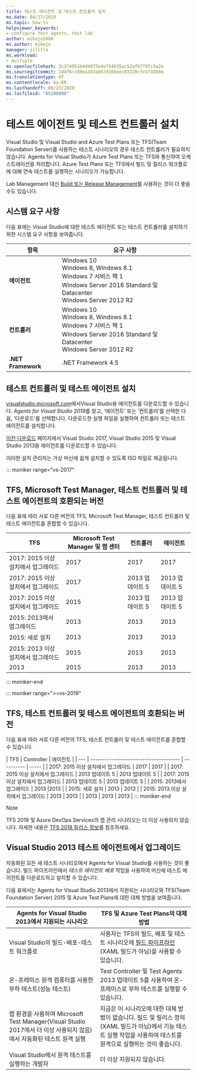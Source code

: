 ```yaml
---
title: 테스트 에이전트 및 테스트 컨트롤러 설치
ms.date: 04/17/2019
ms.topic: how-to
helpviewer_keywords:
- configure test agents, test lab
author: mikejo5000
ms.author: mikejo
manager: jillfra
ms.workload:
- multiple
ms.openlocfilehash: 3c374951b4d4875e4e754035ac52afb7f8fc5a2e
ms.sourcegitcommit: 1d4f6cc80ea343a667d16beec03220cfe1f43b8e
ms.translationtype: HT
ms.contentlocale: ko-KR
ms.lasthandoff: 06/23/2020
ms.locfileid: "85286898"
---
```

# <a name="install-test-agents-and-test-controllers"></a>테스트 에이전트 및 테스트 컨트롤러 설치

Visual Studio 및 Visual Studio and Azure Test Plans 또는 TFS(Team Foundation Server)를 사용하는 테스트 시나리오의 경우 테스트 컨트롤러가 필요하지 않습니다. Agents for Visual Studio가 Azure Test Plans 또는 TFS와 통신하여 오케스트레이션을 처리합니다. Azure Test Plans 또는 TFS에서 빌드 및 릴리스 워크플로에 대해 연속 테스트를 실행하는 시나리오가 가능합니다.

Lab Management 대신 [Build 또는 Release Management](use-build-or-rm-instead-of-lab-management.md)를 사용하는 것이 더 좋을 수도 있습니다.

## <a name="system-requirements"></a>시스템 요구 사항

다음 표에는 Visual Studio에 대한 테스트 에이전트 또는 테스트 컨트롤러를 설치하기 위한 시스템 요구 사항을 보여줍니다.

| 항목 | 요구 사항 |
| ---- | ------------ |
| **에이전트** | Windows 10<br />Windows 8, Windows 8.1<br />Windows 7 서비스 팩 1<br />Windows Server 2016 Standard 및 Datacenter<br />Windows Server 2012 R2 |
| **컨트롤러** | Windows 10<br />Windows 8, Windows 8.1<br />Windows 7 서비스 팩 1<br />Windows Server 2016 Standard 및 Datacenter<br />Windows Server 2012 R2 |
| **.NET Framework** | .NET Framework 4.5 |

## <a name="install-the-test-controller-and-test-agents"></a>테스트 컨트롤러 및 테스트 에이전트 설치

[visualstudio.microsoft.com](https://visualstudio.microsoft.com/downloads/?q=agents)에서Visual Studio용 에이전트를 다운로드할 수 있습니다. *Agents for Visual Studio 2019*를 찾고, ‘에이전트’ 또는 ‘컨트롤러’를 선택한 다음, ‘다운로드’를 선택합니다.    다운로드한 실행 파일을 실행하여 컨트롤러 또는 테스트 에이전트를 설치합니다.

[이전 다운로드](https://visualstudio.microsoft.com/vs/older-downloads/) 페이지에서 Visual Studio 2017, Visual Studio 2015 및 Visual Studio 2013용 에이전트를 다운로드할 수 있습니다.

이러한 설치 관리자는 가상 머신에 쉽게 설치할 수 있도록 ISO 파일로 제공됩니다.

::: moniker range="vs-2017"
## <a name="compatible-versions-of-tfs-microsoft-test-manager-the-test-controller-and-test-agent"></a>TFS, Microsoft Test Manager, 테스트 컨트롤러 및 테스트 에이전트의 호환되는 버전

다음 표에 따라 서로 다른 버전의 TFS, Microsoft Test Manager, 테스트 컨트롤러 및 테스트 에이전트를 혼합할 수 있습니다.

| TFS | Microsoft Test Manager 및 랩 센터 | 컨트롤러 | 에이전트 |
| --- | -------------------------------------- | ---------- | ----- |
| 2017: 2015 이상 설치에서 업그레이드 | 2017 | 2017 | 2017 |
| 2017: 2015 이상 설치에서 업그레이드 | 2017 | 2013 업데이트 5 | 2013 업데이트 5 |
| 2017: 2015 이상 설치에서 업그레이드 | 2015 | 2013 업데이트 5 | 2013 업데이트 5 |
| 2015: 2013에서 업그레이드 | 2013 | 2013 |2013 |
| 2015: 새로 설치 | 2013 | 2013 | 2013 |
| 2015: 2013 이상 설치에서 업그레이드 | 2015 | 2013 | 2013 |
| 2013 | 2015 | 2013 | 2013 |
::: moniker-end

::: moniker range=">=vs-2019"
## <a name="compatible-versions-of-tfs-the-test-controller-and-test-agent"></a>TFS, 테스트 컨트롤러 및 테스트 에이전트의 호환되는 버전

다음 표에 따라 서로 다른 버전의 TFS, 테스트 컨트롤러 및 테스트 에이전트를 혼합할 수 있습니다.

| TFS | Controller | 에이전트 |
| --- | -------------------------------------- | ---------- | ----- |
| 2017: 2015 이상 설치에서 업그레이드 | 2017 | 2017 |
| 2017: 2015 이상 설치에서 업그레이드 | 2013 업데이트 5 | 2013 업데이트 5 |
| 2017: 2015 이상 설치에서 업그레이드 | 2013 업데이트 5 | 2013 업데이트 5 |
| 2015: 2013에서 업그레이드 | 2013 |2013 |
| 2015: 새로 설치 | 2013 | 2013 |
| 2015: 2013 이상 설치에서 업그레이드 | 2013 | 2013 |
| 2013 | 2013 | 2013 |
::: moniker-end

> [!NOTE]
> TFS 2018 및 Azure DevOps Services의 랩 관리 시나리오는 더 이상 사용되지 않습니다. 자세한 내용은 [TFS 2018 릴리스 정보](/visualstudio/releasenotes/tfs2018-relnotes#--removing-support-for-lab-center-and-automated-testing-flows-in-microsoft-test-manager)를 참조하세요.

## <a name="upgrade-from-visual-studio-2013-test-agents"></a>Visual Studio 2013 테스트 에이전트에서 업그레이드

자동화된 모든 새 테스트 시나리오에서 Agents for Visual Studio를 사용하는 것이 좋습니다. 빌드 파이프라인에서 *테스트 에이전트 배포* 작업을 사용하여 머신에 테스트 에이전트를 다운로드하고 설치할 수 있습니다.

다음 표에서는 Agents for Visual Studio 2013에서 지원되는 시나리오와 TFS(Team Foundation Server) 2015 및 Azure Test Plans에 대한 대체 방법을 보여줍니다.

| Agents for Visual Studio 2013에서 지원되는 시나리오 | TFS 및 Azure Test Plans의 대체 방법 |
| - | - |
| Visual Studio의 빌드-배포-테스트 워크플로 | 사용자는 TFS의 빌드, 배포 및 테스트 시나리오에 [빌드 파이프라인](/azure/devops/pipelines/index?view=vsts)(XAML 빌드가 아님)을 사용할 수 있습니다. |
| 온-프레미스 원격 컴퓨터를 사용한 부하 테스트(성능 테스트) | Test Controller 및 Test Agents 2013 업데이트 5를 사용하여 온-프레미스로 부하 테스트를 실행할 수 있습니다. |
| 랩 환경을 사용하여 Microsoft Test Manager(Visual Studio 2017에서 더 이상 사용되지 않음)에서 자동화된 테스트 원격 실행 | 지금은 이 시나리오에 대한 대체 방법이 없습니다. 빌드 및 릴리스 정의(XAML 빌드가 아님)에서 기능 테스트 실행 작업을 사용하여 테스트를 원격으로 실행하는 것이 좋습니다. |
| Visual Studio에서 원격 테스트를 실행하는 개발자 | 더 이상 지원되지 않습니다. |
